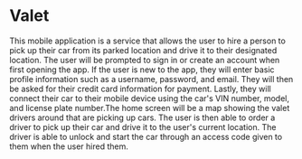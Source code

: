# Valet

This mobile application is a service that allows the user to hire a person to pick up their car from its parked location and drive it to their designated location. The user will be prompted to sign in or create an account when first opening the app. If the user is new to the app, they will enter basic profile information such as a username, password, and email. They will then be asked for their credit card information for payment. Lastly, they will connect their car to their mobile device using the car's VIN number, model, and license plate number.The home screen will be a map showing the valet drivers around that are picking up cars. The user is then able to order a driver to pick up their car and drive it to the user's current location. The driver is able to unlock and start the car through an access code given to them when the user hired them.
